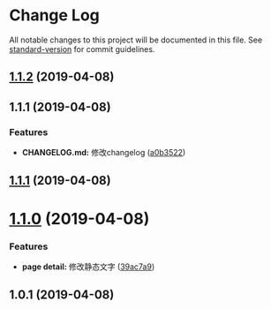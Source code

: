 # Change Log

All notable changes to this project will be documented in this file. See [standard-version](https://github.com/conventional-changelog/standard-version) for commit guidelines.

## [1.1.2](https://github.com/topiniu/ReactStack/compare/v1.1.1...v1.1.2) (2019-04-08)



## 1.1.1 (2019-04-08)


### Features

* **CHANGELOG.md:** 修改changelog ([a0b3522](https://github.com/topiniu/ReactStack/commit/a0b3522))



## [1.1.1](https://github.com/topiniu/ReactStack/compare/v1.1.0...v1.1.1) (2019-04-08)



# [1.1.0](https://github.com/topiniu/ReactStack/compare/v1.0.1...v1.1.0) (2019-04-08)


### Features

* **page detail:** 修改静态文字 ([39ac7a9](https://github.com/topiniu/ReactStack/commit/39ac7a9))



## 1.0.1 (2019-04-08)

